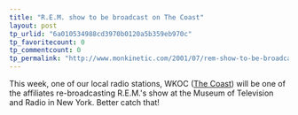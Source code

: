 ```yaml
---
title: "R.E.M. show to be broadcast on The Coast"
layout: post
tp_urlid: "6a010534988cd3970b0120a5b359eb970c"
tp_favoritecount: 0
tp_commentcount: 0
tp_permalink: "http://www.monkinetic.com/2001/07/rem-show-to-be-broadcast-on-the-coast.html"
---
```

This week, one of our local radio stations, WKOC (<a href="http://www.thecoast.com">The Coast</a>) will be one of the affiliates re-broadcasting R.E.M.&#39;s show at the Museum of Television and Radio in New York.  Better catch that!
